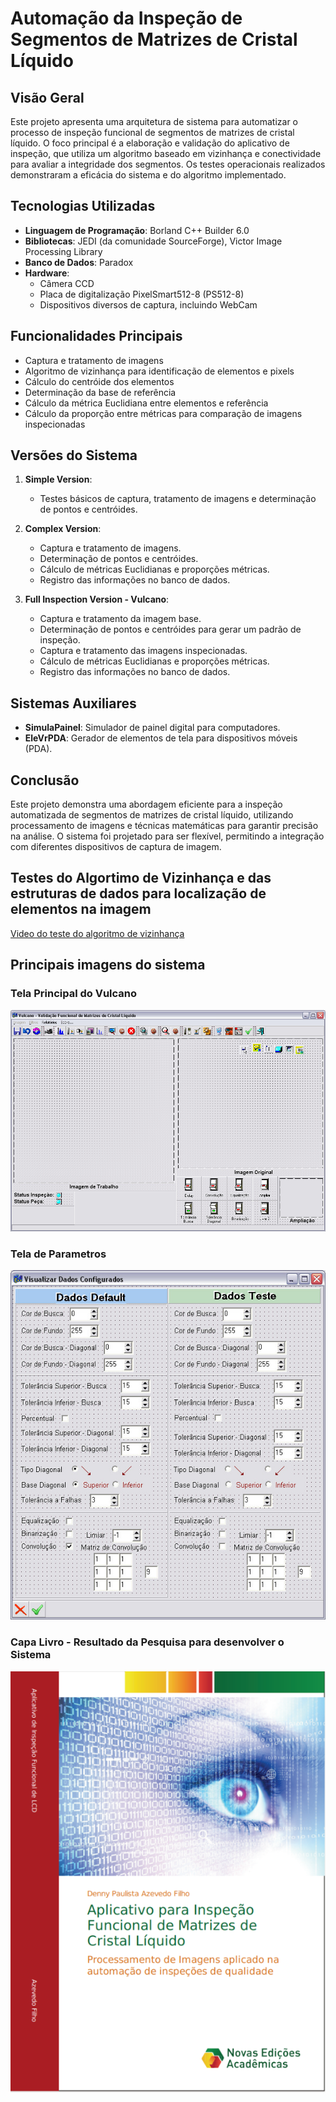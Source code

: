 # Automação da Inspeção de Segmentos de Matrizes de Cristal Líquido

## Visão Geral

Este projeto apresenta uma arquitetura de sistema para automatizar o processo de inspeção funcional de segmentos de matrizes de cristal líquido. O foco principal é a elaboração e validação do aplicativo de inspeção, que utiliza um algoritmo baseado em vizinhança e conectividade para avaliar a integridade dos segmentos. Os testes operacionais realizados demonstraram a eficácia do sistema e do algoritmo implementado.

## Tecnologias Utilizadas

- **Linguagem de Programação**: Borland C++ Builder 6.0
- **Bibliotecas**: JEDI (da comunidade SourceForge), Victor Image Processing Library
- **Banco de Dados**: Paradox
- **Hardware**:
  - Câmera CCD
  - Placa de digitalização PixelSmart512-8 (PS512-8)
  - Dispositivos diversos de captura, incluindo WebCam

## Funcionalidades Principais

- Captura e tratamento de imagens
- Algoritmo de vizinhança para identificação de elementos e pixels
- Cálculo do centróide dos elementos
- Determinação da base de referência
- Cálculo da métrica Euclidiana entre elementos e referência
- Cálculo da proporção entre métricas para comparação de imagens inspecionadas

## Versões do Sistema

1. **Simple Version**: 
   - Testes básicos de captura, tratamento de imagens e determinação de pontos e centróides.

2. **Complex Version**:
   - Captura e tratamento de imagens.
   - Determinação de pontos e centróides.
   - Cálculo de métricas Euclidianas e proporções métricas.
   - Registro das informações no banco de dados.

3. **Full Inspection Version - Vulcano**:
   - Captura e tratamento da imagem base.
   - Determinação de pontos e centróides para gerar um padrão de inspeção.
   - Captura e tratamento das imagens inspecionadas.
   - Cálculo de métricas Euclidianas e proporções métricas.
   - Registro das informações no banco de dados.

## Sistemas Auxiliares

- **SimulaPainel**: Simulador de painel digital para computadores.
- **EleVrPDA**: Gerador de elementos de tela para dispositivos móveis (PDA).

## Conclusão

Este projeto demonstra uma abordagem eficiente para a inspeção automatizada de segmentos de matrizes de cristal líquido, utilizando processamento de imagens e técnicas matemáticas para garantir precisão na análise. O sistema foi projetado para ser flexível, permitindo a integração com diferentes dispositivos de captura de imagem.


## Testes do Algortimo de Vizinhança e das estruturas de dados para localização de elementos na imagem

[Video do teste do algoritmo de vizinhança](https://youtu.be/JpsyqKUG5YU)

## Principais imagens do sistema

### Tela Principal do Vulcano
![Tela Principal - Sistema Vulcano](./Imagens/TelaPrincipal.jpg)

### Tela de Parametros
![Tela de Parametros - Sistema Vulcano](./Imagens/TelaParametro.jpg)

### Capa Livro - Resultado da Pesquisa para desenvolver o Sistema
![Capa Livro - Resultado da Pesquisa](./Imagens/Capa_Livro.png)